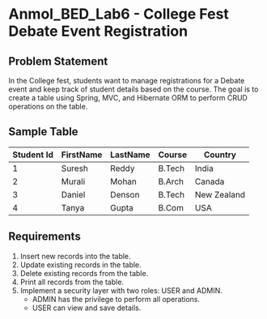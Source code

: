# Anmol_BED_Lab6 - College Fest Debate Event Registration

## Problem Statement

In the College fest, students want to manage registrations for a Debate event and keep track of student details based on the course. The goal is to create a table using Spring, MVC, and Hibernate ORM to perform CRUD operations on the table.

## Sample Table

| Student Id | FirstName | LastName | Course | Country    |
|------------|-----------|----------|--------|------------|
| 1          | Suresh    | Reddy    | B.Tech | India      |
| 2          | Murali    | Mohan    | B.Arch | Canada     |
| 3          | Daniel    | Denson   | B.Tech | New Zealand|
| 4          | Tanya     | Gupta    | B.Com  | USA        |

## Requirements

1. Insert new records into the table.
2. Update existing records in the table.
3. Delete existing records from the table.
4. Print all records from the table.
5. Implement a security layer with two roles: USER and ADMIN.
   - ADMIN has the privilege to perform all operations.
   - USER can view and save details.
